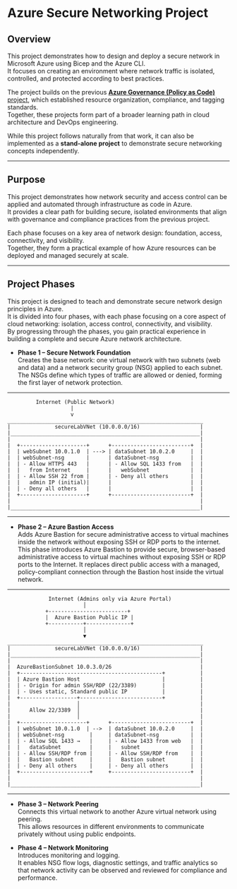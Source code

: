 # Azure Secure Networking Project

## Overview
This project demonstrates how to design and deploy a secure network in Microsoft Azure using Bicep and the Azure CLI.  
It focuses on creating an environment where network traffic is isolated, controlled, and protected according to best practices.

The project builds on the previous [**Azure Governance (Policy as Code)** project](https://github.com/kebireri/azure-bicep/tree/main/policyAsCode/groupPolicy), which established resource organization, compliance, and tagging standards.  
Together, these projects form part of a broader learning path in cloud architecture and DevOps engineering.

While this project follows naturally from that work, it can also be implemented as a **stand-alone project** to demonstrate secure networking concepts independently.

---

## Purpose

This project demonstrates how network security and access control can be applied and automated through infrastructure as code in Azure.  
It provides a clear path for building secure, isolated environments that align with governance and compliance practices from the previous project.  

Each phase focuses on a key area of network design: foundation, access, connectivity, and visibility.  
Together, they form a practical example of how Azure resources can be deployed and managed securely at scale.

---

## Project Phases

This project is designed to teach and demonstrate secure network design principles in Azure.  
It is divided into four phases, with each phase focusing on a core aspect of cloud networking: isolation, access control, connectivity, and visibility.  
By progressing through the phases, you gain practical experience in building a complete and secure Azure network architecture.

- **Phase 1 – Secure Network Foundation**  
Creates the base network: one virtual network with two subnets (web and data) and a network security group (NSG) applied to each subnet.  
The NSGs define which types of traffic are allowed or denied, forming the first layer of network protection.

---
             Internet (Public Network)
                        |
                        v
    ______________________________________________________________
    |              secureLabVNet (10.0.0.0/16)                   |
    |____________________________________________________________|
    |                                                            |
    |  +---------------------+      +-------------------------+  |
    |  | webSubnet 10.0.1.0  | ---> | dataSubnet 10.0.2.0     |  |
    |  | webSubnet-nsg       |      | dataSubnet-nsg          |  |
    |  | - Allow HTTPS 443   |      | - Allow SQL 1433 from   |  |
    |  |   from Internet     |      |   webSubnet             |  |
    |  | - Allow SSH 22 from |      | - Deny all others       |  |
    |  |   admin IP (initial)|      |                         |  |
    |  | - Deny all others   |      |                         |  |
    |  +---------------------+      +-------------------------+  |
    |                                                            |
    |____________________________________________________________|
---

- **Phase 2 – Azure Bastion Access**  
Adds Azure Bastion for secure administrative access to virtual machines inside the network without exposing SSH or RDP ports to the internet.
This phase introduces Azure Bastion to provide secure, browser-based administrative access to virtual machines without exposing SSH or RDP ports to the Internet. It replaces direct public access with a managed, policy-compliant connection through the Bastion host inside the virtual network.
---
                 Internet (Admins only via Azure Portal)
                            │
                +-------------------------+
                |  Azure Bastion Public IP |
                +-----------+--------------+
                            │
                            ▼
    ______________________________________________________________
    |              secureLabVNet (10.0.0.0/16)                   |
    |____________________________________________________________|
    |                                                            |
    |  AzureBastionSubnet 10.0.3.0/26                            |
    |  +---------------------------------------------+           |
    |  | Azure Bastion Host                          |           |
    |  | - Origin for admin SSH/RDP (22/3389)        |           |
    |  | - Uses static, Standard public IP           |           |
    |  +------------------+--------------------------+           |
    |                     │                                      |
    |      Allow 22/3389  │                                      |
    |                     │                                      |
    |  +---------------------+      +-------------------------+  |
    |  | webSubnet 10.0.1.0  | -->  | dataSubnet 10.0.2.0     |  |
    |  | webSubnet-nsg        |     | dataSubnet-nsg          |  |
    |  | - Allow SQL 1433 →   |     | - Allow 1433 from web   |  |
    |  |   dataSubnet         |     |   subnet                |  |
    |  | - Allow SSH/RDP from |     | - Allow SSH/RDP from    |  |
    |  |   Bastion subnet     |     |   Bastion subnet        |  |
    |  | - Deny all others    |     | - Deny all others       |  |
    |  +----------------------+     +-------------------------+  |
    |                                                            |
    |____________________________________________________________|
---

- **Phase 3 – Network Peering**  
Connects this virtual network to another Azure virtual network using peering.  
This allows resources in different environments to communicate privately without using public endpoints.

- **Phase 4 – Network Monitoring**  
Introduces monitoring and logging.  
It enables NSG flow logs, diagnostic settings, and traffic analytics so that network activity can be observed and reviewed for compliance and performance.


